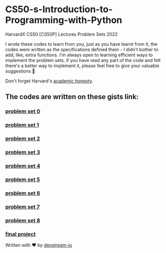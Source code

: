 # CS50-s-Introduction-to-Programming-with-Python
HarvardX CS50 [CS50P] Lectures Problem Sets 2022 

I wrote these codes to learn from you, just as you have learnt from it, the codes were written as the specifications defined them - I didn't bother to add, like, extra functions. I'm always open to learning efficient ways to implement the problem sets, if you have read any part of the code and felt there's a better way to implement it, please feel free to give your valuable suggestions :partying_face:

Don't forget Harvard's [academic honesty](https://cs50.harvard.edu/ai/2020/honesty/#:~:text=This%20course%E2%80%99s%20philosophy%20on%20academic%20honesty%20is%20best,of%20another%20and%20submitting%20the%20work%20of%20another.).

## The codes are written on these gists link:
### [problem set 0](https://gist.github.com/denstream-io/a4388a6661c3507e754a752d6f364b9e#file-0-functions-variables-py)
### [problem set 1](https://gist.github.com/denstream-io/a4388a6661c3507e754a752d6f364b9e#file-1-conditionals-py)
### [problem set 2](https://gist.github.com/denstream-io/a4388a6661c3507e754a752d6f364b9e#file-2-loops-py)
### [problem set 3](https://gist.github.com/denstream-io/a4388a6661c3507e754a752d6f364b9e#file-3-exceptions-py)
### [problem set 4](https://gist.github.com/denstream-io/a4388a6661c3507e754a752d6f364b9e#file-4-libraries-py)
### [problem set 5](https://gist.github.com/denstream-io/a4388a6661c3507e754a752d6f364b9e#file-5-unit_tests-py)
### [problem set 6](https://gist.github.com/denstream-io/a4388a6661c3507e754a752d6f364b9e#file-6-fileio-py)
### [problem set 7](https://gist.github.com/denstream-io/a4388a6661c3507e754a752d6f364b9e#file-7-regular-expressions-py)
### [problem set 8](https://gist.github.com/denstream-io/a4388a6661c3507e754a752d6f364b9e#file-8-oop-py)
### [final project](https://gist.github.com/denstream-io/a4388a6661c3507e754a752d6f364b9e)


Written with :heart:  by [denstream-io](https://github.com/denstream-io)

